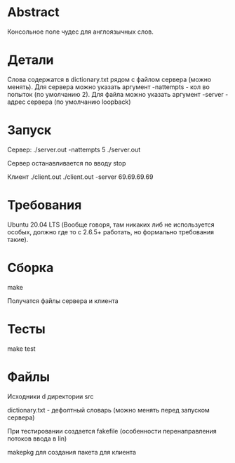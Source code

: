 # Abstract
Консольное поле чудес для англоязычных слов.

# Детали
Слова содержатся в dictionary.txt рядом с файлом сервера (можно менять).
Для сервера можно указать аргумент -nattempts <N> - кол во попыток (по умолчанию 2).
Для файла можно указать аргумент -server <addr> - адрес сервера (по умолчанию loopback)

# Запуск

Сервер:
./server.out -nattempts 5
./server.out

Сервер останавливается по вводу stop

Клиент
./client.out
./client.out -server 69.69.69.69

# Требования

Ubuntu 20.04 LTS (Вообще говоря, там никаких либ не используется особых, должно где то с 2.6.5+ работать, но формально требования такие).

# Сборка

make

Получатся файлы сервера и клиента

# Тесты

make test

# Файлы

Исходники d директории src

dictionary.txt - дефолтный словарь (можно менять перед запуском сервера)

При тестировании создается fakefile (особенности перенаправления потоков ввода в lin)

makepkg для создания пакета для клиента
